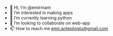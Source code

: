 - 👋 Hi, I’m @emirmant
- 👀 I’m interested in making apps
- 🌱 I’m currently learning python
- 💞️ I’m looking to collaborate on web-app
- 📫 How to reach me emir.anteplioglu@gmail.com

<!---
emirmant/emirmant is a ✨ special ✨ repository because its `README.md` (this file) appears on your GitHub profile.
You can click the Preview link to take a look at your changes.
--->
